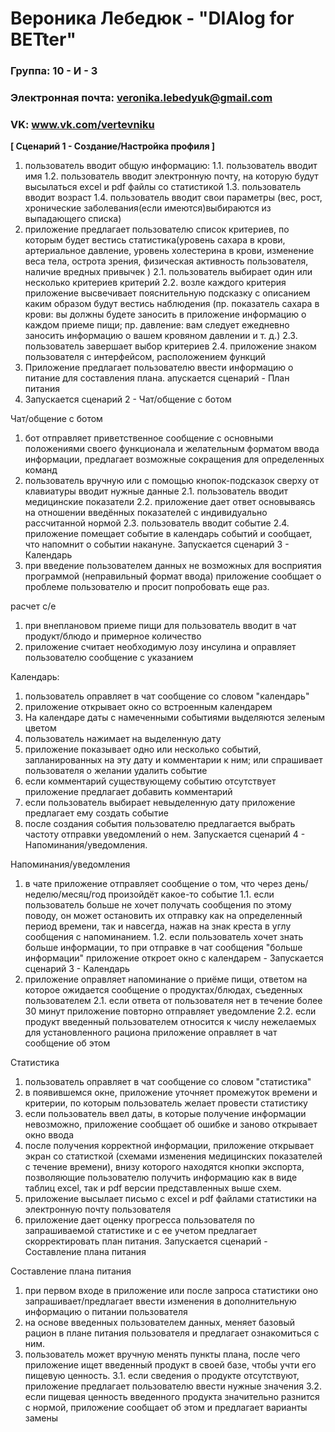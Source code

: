# Вероника Лебедюк - "DIAlog for BETter"
### Группа: 10 - И - 3
### Электронная почта: veronika.lebedyuk@gmail.com
### VK: www.vk.com/vertevniku

**[  Сценарий 1 - Создание/Настройка профиля  ]**
1.	пользователь вводит общую информацию:
1.1.	пользователь вводит имя
1.2.	пользователь вводит электронную почту, на которую будут высылаться exсel и pdf файлы со статистикой
1.3.	пользователь вводит возраст
1.4.	пользователь вводит свои параметры (вес, рост, хронические заболевания(если имеются)выбираются из выпадающего списка)
2.	приложение предлагает пользователю список критериев, по которым будет вестись статистика(уровень сахара в крови, артериальное давление, уровень холестерина в крови, изменение веса тела, острота зрения, физическая активность пользователя, наличие вредных привычек )
2.1.	пользователь выбирает один или несколько критериев критерий
2.2.	возле каждого критерия приложение высвечивает пояснительную подсказку с описанием каким образом будут вестись наблюдения (пр. показатель сахара в крови: вы должны будете заносить в приложение информацию о каждом приеме пищи; пр. давление: вам следует ежедневно заносить информацию о вашем кровяном давлении и т. д.)
2.3.	пользователь завершает выбор критериев
2.4.	приложение знаком пользователя с интерфейсом, расположением функций
3.	Приложение предлагает пользователю ввести информацию о питание для составления плана. апускается сценарий  - План питания
4.	Запускается сценарий 2 - Чат/общение с ботом 

Чат/общение с ботом 
1.	бот отправляет приветственное сообщение с основными положениями своего функционала и желательным форматом ввода информации, предлагает возможные сокращения для определенных команд
2.	пользователь вручную или с помощью кнопок-подсказок сверху от клавиатуры вводит нужные данные
2.1.	пользователь вводит медицинские показатели
2.2.	приложение дает ответ основываясь на отношении введённых показателей с индивидуально рассчитанной нормой
2.3.	пользователь вводит событие
2.4.	приложение помещает событие в календарь событий и сообщает, что напомнит о событии накануне. Запускается сценарий 3 - Календарь
3.	при введение пользователем данных не возможных для восприятия программой (неправильный формат ввода) приложение сообщает о проблеме пользователю и просит попробовать еще раз.

расчет с/е
1.	при внеплановом приеме пищи для пользователь вводит в чат продукт/блюдо и примерное количество
2.	приложение считает необходимую лозу инсулина и оправляет пользователю сообщение с указанием 


Календарь:
1.	пользователь оправляет в чат сообщение со словом "календарь"
2.	приложение открывает окно со встроенным календарем
3.	На календаре даты с намеченными событиями выделяются зеленым цветом
4.	пользователь нажимает на выделенную дату
5.	приложение показывает одно или несколько событий, запланированных на эту дату и  комментарии к ним; или спрашивает пользователя о желании удалить событие
6.	если комментарий существующему событию отсутствует приложение предлагает добавить комментарий
7.	если пользователь выбирает невыделенную дату приложение предлагает ему создать событие
8.	после создания события пользователю предлагается выбрать частоту отправки уведомлений о нем. Запускается сценарий 4 - Напоминания/уведомления.

Напоминания/уведомления
1.	в чате приложение отправляет сообщение о том, что через день/неделю/месяц/год произойдёт какое-то событие
1.1.	если пользователь больше не хочет получать сообщения по этому поводу, он может остановить их отправку как на определенный период времени, так и навсегда, нажав на знак креста в углу сообщения с напоминанием.
1.2.	если пользователь хочет знать больше информации, то при отправке в чат сообщения "больше информации" приложение откроет окно с календарем - Запускается сценарий 3 - Календарь
2.	приложение оправляет напоминание о приёме пищи, ответом на которое ожидается сообщение о продуктах/блюдах, съеденных пользователем
2.1.	если ответа от пользователя нет в течение более 30 минут приложение повторно отправляет уведомление
2.2.	если продукт введенный пользователем относится к числу нежелаемых для установленного рациона приложение оправляет в чат сообщение об этом

Статистика
1.	пользователь оправляет в чат сообщение со словом "статистика"
2.	в появившемся окне, приложение уточняет промежуток времени и критерии, по которым пользователь желает провести статистику
3.	если пользователь ввел даты, в которые получение информации невозможно, приложение сообщает об ошибке и заново открывает окно ввода
4.	после получения корректной информации, приложение открывает экран со статисткой (схемами изменения медицинских показателей с течение времени), внизу которого находятся кнопки экспорта, позволяющие пользователю получить информацию как в виде таблиц excel, так и pdf версии представленных выше схем.
5.	приложение высылает письмо с exсel и pdf файлами статистики на электронную почту пользователя
6.	приложение дает оценку прогресса пользователя по запрашиваемой статистике и с ее учетом предлагает скорректировать план питания. Запускается сценарий  - Составление плана питания 

Составление плана питания
1.	при первом входе в приложение или после запроса статистики оно  запрашивает/предлагает ввести изменения в дополнительную информацию о питании пользователя
2.	 на основе введенных пользователем данных, меняет базовый рацион в плане питания пользователя и предлагает ознакомиться с ним.
3.	пользователь может вручную менять пункты плана, после чего приложение ищет введенный продукт в своей базе, чтобы учти его пищевую ценность.
3.1.	если сведения о продукте отсутствуют, приложение предлагает пользователю ввести нужные значения
3.2.	если пищевая ценность введенного продукта значительно разнится с нормой, приложение сообщает об этом и предлагает варианты замены


